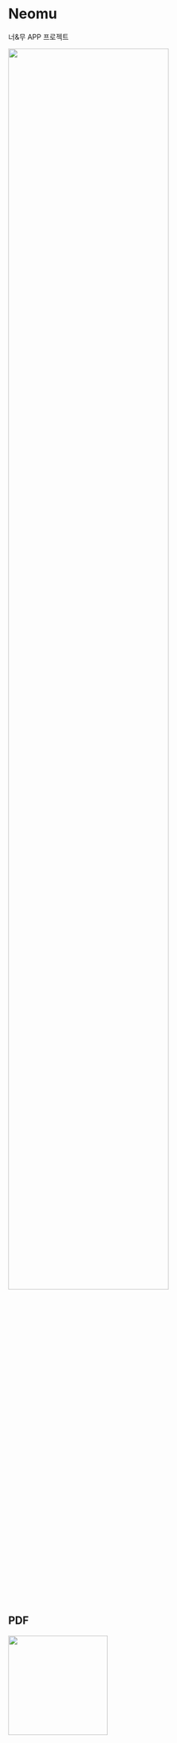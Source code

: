 # Neomu
너&amp;무 APP 프로젝트

<div>
<img width="80%" src="https://user-images.githubusercontent.com/43426702/51152854-fbd71b80-18b0-11e9-9093-7ebf61a2c7ba.PNG">
</div>

PDF
----------
<div>
<img width="200px" src="https://github.com/oggbab/Neomu/files/2757740/Neomu_app.4.pdf">
</div>
